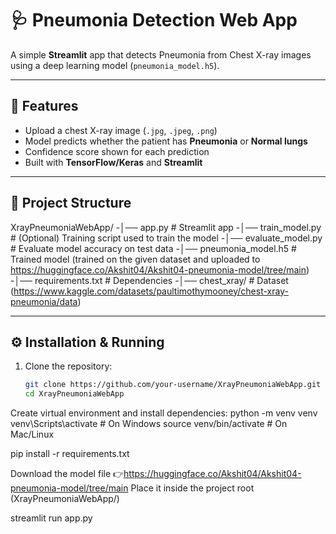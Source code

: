 # 🩺 Pneumonia Detection Web App

A simple **Streamlit** app that detects Pneumonia from Chest X-ray images using a deep learning model (`pneumonia_model.h5`).

---

## 🚀 Features
- Upload a chest X-ray image (`.jpg`, `.jpeg`, `.png`)
- Model predicts whether the patient has **Pneumonia** or **Normal lungs**
- Confidence score shown for each prediction
- Built with **TensorFlow/Keras** and **Streamlit**

---

## 📂 Project Structure
XrayPneumoniaWebApp/
-│── app.py # Streamlit app
-│── train_model.py # (Optional) Training script used to train the model
-│── evaluate_model.py # Evaluate model accuracy on test data
-│── pneumonia_model.h5 # Trained model (trained on the given dataset and uploaded to https://huggingface.co/Akshit04/Akshit04-pneumonia-model/tree/main)
-│── requirements.txt # Dependencies
-│── chest_xray/ # Dataset (https://www.kaggle.com/datasets/paultimothymooney/chest-xray-pneumonia/data)

---

## ⚙️ Installation & Running

1. Clone the repository:
   ```bash
   git clone https://github.com/your-username/XrayPneumoniaWebApp.git
   cd XrayPneumoniaWebApp

Create virtual environment and install dependencies:
python -m venv venv
venv\Scripts\activate     # On Windows
source venv/bin/activate  # On Mac/Linux

pip install -r requirements.txt

Download the model file
👉https://huggingface.co/Akshit04/Akshit04-pneumonia-model/tree/main
Place it inside the project root (XrayPneumoniaWebApp/)

streamlit run app.py
